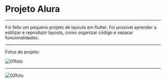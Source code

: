 # Projeto Alura

---

Foi feito um pequeno projeto de layouts em flutter. Foi possível aprender a estilizar e reproduzir layouts, como organizar código e separar funcionalidades.

---

Fotos do projeto:


![01foto](https://user-images.githubusercontent.com/81994459/205520075-1730e61e-af9c-487f-b8fc-df885cbe0739.png)


---

![02foto](https://user-images.githubusercontent.com/81994459/205520080-e7584bee-c5ac-4b18-ac16-c4bb01f60e66.png)
